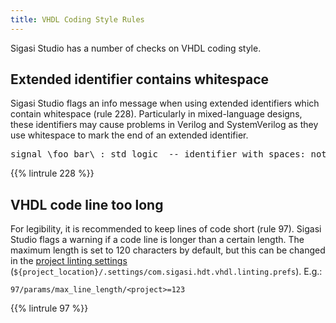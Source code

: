 ```yaml
---
title: VHDL Coding Style Rules
---
```


Sigasi Studio has a number of checks on VHDL coding style.

## Extended identifier contains whitespace

Sigasi Studio flags an info message when using extended identifiers
which contain whitespace (rule 228). Particularly in mixed-language
designs, these identifiers may cause problems in
Verilog and SystemVerilog as they use whitespace to mark the end of
an extended identifier.

<pre>
signal <span class="info">\foo bar\</span> : std_logic  -- identifier with spaces: not recommended!
</pre>

{{% lintrule 228 %}}

## VHDL code line too long

For legibility, it is recommended to keep lines of code short (rule 97). Sigasi Studio flags a warning if a code line is longer
than a certain length. The maximum length is set to 120 characters by default, but this can be changed in the
[project linting settings](/manual/linting/#project-specific-linting-settings) (`${project_location}/.settings/com.sigasi.hdt.vhdl.linting.prefs`). E.g.:

```
97/params/max_line_length/<project>=123
```

{{% lintrule 97 %}}
